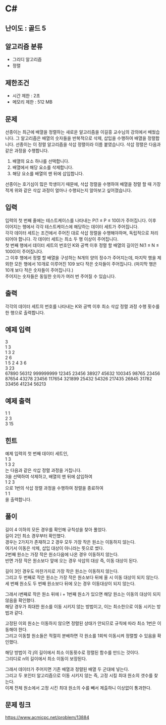 # C#

## 난이도 : 골드 5

## 알고리즘 분류
  - 그리디 알고리즘
  - 정렬

## 제한조건
  - 시간 제한 : 2초
  - 메모리 제한 : 512 MB

## 문제
선종이는 최근에 배열을 정렬하는 새로운 알고리즘을 이길흥 교수님의 강의에서 배웠습니다. 그 알고리즘은 배열의 숫자들을 반복적으로 삭제, 삽입을 수행하여 배열을 정렬합니다. 선종이는 이 정렬 알고리즘을 삭삽 정렬이라 이름 붙였습니다. 삭삽 정렬은 다음과 같은 과정을 수행합니다.<br/>

  1. 배열의 요소 하나를 선택합니다.
  2. 배열에서 해당 요소를 삭제합니다.
  3. 해당 요소를 배열의 맨 뒤에 삽입합니다.

선종이는 호기심이 많은 학생이기 때문에, 삭삽 정렬을 수행하여 배열을 정렬 할 때 가장 적게 위와 같은 삭삽 과정이 얼마나 수행되는지 알아보고 싶어졌습니다.<br/>


## 입력
입력의 첫 번째 줄에는 테스트케이스를 나타내는 P(1 ≤ P ≤ 100)가 주어집니다. 이후 이어지는 행에서 각각 테스트케이스에 해당하는 데이터 세트가 주어집니다.<br/>
각각 데이터 세트는 조건에서 주어진 대로 삭삽 정렬을 수행해야하며, 독립적으로 처리되어야 합니다. 각 데이터 세트는 최소 두 행 이상이 주어집니다.<br/>
첫 번째 행에서 데이터 세트의 번호인 K와 공백 이후 정렬 할 배열의 길이인 N(1 ≤ N ≤ 1000)이 주어집니다.<br/>
그 이후 행에서 정렬 할 배열을 구성하는 N개의 양의 정수가 주어지는데, 마지막 행을 제외한 모든 행에서 10개로 이루어진 109 보다 작은 숫자들이 주어집니다. (마지막 행은 10개 보다 적은 숫자들이 주어집니다.)<br/>
주어지는 숫자들은 동일한 숫자가 여러 번 주어질 수 있습니다.<br/>


## 출력
각각의 데이터 세트의 번호를 나타내는 K와 공백 이후 최소 삭삽 정렬 과정 수행 횟수를 한 행으로 출력합니다.<br/>


## 예제 입력
3<br/>
1 3<br/>
1 3 2<br/>
2 6<br/>
1 5 2 4 3 6<br/>
3 23<br/>
67890 56312 999999999 12345 23456 38927 45632 100345 98765 23456<br/>
87654 43278 23456 117654 321899 25432 54326 217435 26845 31782<br/>
33456 41234 56213<br/>


## 예제 출력
1 1<br/>
2 3<br/>
3 15<br/>


## 힌트
예제 입력의 첫 번째 데이터 세트인,<br/>
1 3<br/>
1 3 2<br/>
는 다음과 같은 삭삽 정렬 과정을 거칩니다.<br/>
3을 선택하여 삭제하고, 배열의 맨 뒤에 삽입하여<br/>
1 2 3<br/>
으로 1번의 삭삽 정렬 과정을 수행하여 정렬을 종료하여<br/>
1 1<br/>
을 출력합니다.<br/>


## 풀이
길이 4 이하의 모든 경우를 확인해 규칙성을 찾아 풀었다.<br/>
길이 2인 최소 경우부터 확인했다.<br/>
경우는 2가지가 존재하고 2 경우 모두 가장 작은 원소는 이동하지 않는다.<br/>
여기서 이동은 삭제, 삽입 대상이 아니라는 뜻으로 썼다.<br/>
2번째 원소는 가장 작은 원소다음에 나온 경우 이동하지 않는다.<br/>
반면 가장 작은 원소보다 앞에 오는 경우 삭삽의 대상 즉, 이동 대상이 된다.<br/>


길이 3인 경우도 마찬가지로 가장 작은 원소는 이동하지 않는다.<br/>
그리고 두 번째로 작은 원소는 가장 작은 원소보다 뒤에 올 시 이동 대상이 되지 않는다.<br/>
세 번째 원소도 두 번째 원소보다 뒤에 오는 경우 이동대상이 되지 않는다.<br/>


그래서 i번째로 작은 원소 뒤에 i + 1번째 원소가 있으면 해당 원소는 이동의 대상이 되지 않음을 확인했다.<br/>
해당 경우가 최대한 원소를 이동 시키지 않는 방법이고, 이는 최소한으로 이동 시키는 방법과 같다.<br/>


고정된 이외 원소는 이동하지 않으면 정렬된 상태가 안되므로 규칙에 따라 최소 1번은 이동해야 한다.<br/>
그리고 이동할 원소들은 적절히 분배하면 각 원소를 1회씩 이동시켜 정렬할 수 있음을 확인했다.<br/>


해당 방법이 각 j의 길이에서 최소 이동횟수로 정렬된 함수를 만드는 것이다.<br/>
그리디로 n의 길이에서 최소 이동이 보장된다.<br/>


그래서 데이터가 주어지면 기존 배열과 정렬된 배열 두 군대에 넣는다.<br/>
그리고 두 포인터 알고리즘으로 이동 시키지 않는 즉, 고정 시킬 최대 원소의 갯수를 찾는다.<br/>
이제 전체 원소에서 고정 시킨 최대 원소의 수를 빼서 제출하니 이상없이 통과한다.<br/>


## 문제 링크
https://www.acmicpc.net/problem/13884